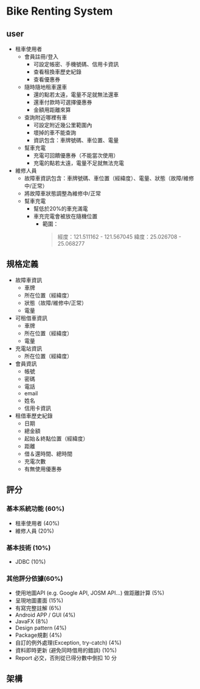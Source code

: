 # Bike Renting System
## user
- 租車使用者
    - 會員註冊/登入
        - 可設定帳密、手機號碼、信用卡資訊
        - 查看租換車歷史紀錄
        - 查看優惠券
    - 隨時隨地租車還車
        - 還的點若太遠，電量不足就無法還車
        - 還車付款時可選擇優惠券
        - 金額用距離來算
    - 查詢附近哪裡有車
        - 可設定附近幾公里範圍內
        - 壞掉的車不能查詢
        - 資訊包含：車牌號碼、車位置、電量
    - 幫車充電
        - 充電可回饋優惠券（不能當次使用）
        - 充電的點若太遠，電量不足就無法充電
- 維修人員
    - 故障車資訊包含：車牌號碼、車位置（經緯度）、電量、狀態（故障/維修中/正常）
    - 將故障車狀態調整為維修中/正常
    - 幫車充電
        - 幫低於20%的車充滿電
        - 車充完電會被放在隨機位置
            - 範圍：
                >經度：121.511162 - 121.567045
                >緯度：25.026708 - 25.068277

## 規格定義
- 故障車資訊
    - 車牌
    - 所在位置（經緯度）
    - 狀態（故障/維修中/正常）
    - 電量
- 可租借車資訊
    - 車牌
    - 所在位置（經緯度）
    - 電量
- 充電站資訊
    - 所在位置（經緯度）
- 會員資訊
    - 帳號
    - 密碼
    - 電話
    - email
    - 姓名
    - 信用卡資訊
- 租借車歷史紀錄
    - 日期
    - 總金額
    - 起始＆終點位置（經緯度）
    - 距離
    - 借＆還時間、總時間
    - 充電次數
    - 有無使用優惠券
## 評分
### 基本系統功能 (60%)
- 租車使用者 (40%)
- 維修人員 (20%)
### 基本技術 (10%)
- JDBC (10%) 
### 其他評分依據(60%) 
- 使用地圖API (e.g. Google API, JOSM API…) 做距離計算 (5%) 
- 呈現地圖畫面 (15%)
- 有寫完整註解 (6%)
- Android APP / GUI (4%)
- JavaFX (8%)
- Design pattern (4%)
- Package規劃 (4%)
- 自訂的例外處理(Exception, try-catch) (4%)
- 資料即時更新 (避免同時借用的錯誤) (10%) 
- Report  必交，否則從已得分數中倒扣 10 分

## 架構

